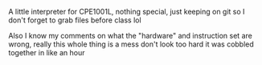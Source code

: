 A little interpreter for CPE1001L, nothing special, just keeping on git so I don't forget to grab files before class lol

Also I know my comments on what the "hardware" and instruction set are wrong, really this whole thing is a mess don't look too hard it was cobbled together in like an hour
